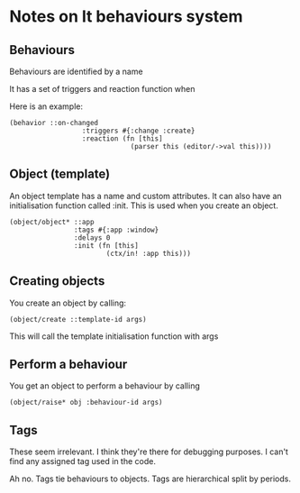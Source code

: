# Notes on lt behaviours system

## Behaviours
Behaviours are identified by a name

It has a set of triggers and reaction function when 

Here is an example:

```
(behavior ::on-changed
                  :triggers #{:change :create}
                  :reaction (fn [this]
                              (parser this (editor/->val this))))
```

## Object (template)
An object template has a name and custom attributes. It can also have an initialisation function called :init. This is used when you create an object.
```
(object/object* ::app
                :tags #{:app :window}
                :delays 0
                :init (fn [this]
                        (ctx/in! :app this)))
```

## Creating objects
You create an object by calling:

```
(object/create ::template-id args)
```

This will call the template initialisation function with args

## Perform a behaviour

You get an object to perform a behaviour by calling

```
(object/raise* obj :behaviour-id args)
```

## Tags
These seem irrelevant. I think they're there for debugging purposes. I can't find any assigned tag used in the code.

Ah no. Tags tie behaviours to objects. Tags are hierarchical split by periods.


